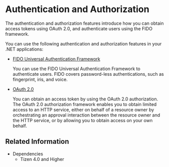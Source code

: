 # Authentication and Authorization


The authentication and authorization features introduce how you can obtain access tokens using OAuth 2.0, and authenticate users using the FIDO framework.

You can use the following authentication and authorization features in your .NET applications:

-   [FIDO Universal Authentication Framework](fido.md)

    You can use the FIDO Universal Authentication Framework to authenticate users. FIDO covers password-less authentications, such as fingerprint, iris, and voice.

-   [OAuth 2.0](oauth.md)

    You can obtain an access token by using the OAuth 2.0 authorization. The OAuth 2.0 authorization framework enables you to obtain limited access to an HTTP service, either on behalf of a resource owner by orchestrating an approval interaction between the resource owner and the HTTP service, or by allowing you to obtain access on your own behalf.


## Related Information
* Dependencies
  -   Tizen 4.0 and Higher
